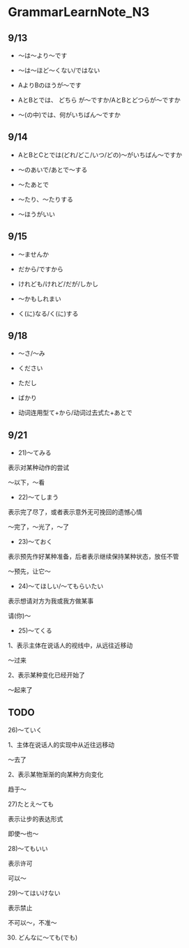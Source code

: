 # GrammarLearnNote_N3

## 9/13

+ ～は～より～です

+ ～は～ほど～くない/ではない

+ AよりBのほうが～です

+ AとBとでは、 どちら が～ですか/AとBとどつらが～ですか

+ ～(の中)では、何がいちばん～ですか


## 9/14

+ AとBとCとでは(どれ/どこ/いつ/どの)～がいちばん～ですか

+ ～のあいで/あとで～する

+ ～たあとで

+ ～たり、～たりする

+ ～ほうがいい

## 9/15

+ ～ませんか

+ だから/ですから

+ けれども/けれど/だが/しかし

+ ～かもしれまい

+ く(に)なる/く(に)する

## 9/18

+ ～さ/～み

+ ください

+ ただし

+ ばかり

+ 动词连用型て+から/动词过去式た+あとで


## 9/21
+ 21)～てみる

表示对某种动作的尝试

～以下，～看

+ 22)～てしまう

表示完了尽了，或者表示意外无可挽回的遗憾心情

～完了，～光了，～了

+ 23)～ておく

表示预先作好某种准备，后者表示继续保持某种状态，放任不管

～预先，让它～

+ 24)～てほしい/～てもらいたい

表示想请对方为我或我方做某事

请(你)～

+ 25)～てくる

1、表示主体在说话人的视线中，从远往近移动

～过来

2、表示某种变化已经开始了

～起来了

## TODO

26)～ていく

1、主体在说话人的实现中从近往远移动

～去了

2、表示某物渐渐的向某种方向变化

趋于～

27)たとえ～ても

表示让步的表达形式

即使～也～

28)～てもいい

表示许可

可以～

29)～てはいけない

表示禁止

不可以～，不准～

30) どんなに～ても(でも)